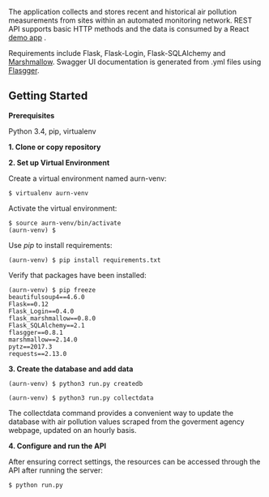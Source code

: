 The application collects and stores recent and historical air pollution measurements from sites within an automated monitoring network.
REST API supports basic HTTP methods and the data is consumed by a React [demo app](https://ukair.paulja.me/) .
 
Requirements include Flask, Flask-Login, Flask-SQLAlchemy and [Marshmallow](http://marshmallow.readthedocs.io/). 
Swagger UI documentation is generated from .yml files using [Flasgger](https://github.com/rochacbruno/flasgger).  

Getting Started
---------------

**Prerequisites**

Python 3.4, pip, virtualenv

**1. Clone or copy repository**

**2. Set up Virtual Environment**

Create a virtual environment named aurn-venv:

    $ virtualenv aurn-venv

Activate the virtual environment:

    $ source aurn-venv/bin/activate
    (aurn-venv) $

Use *pip* to install requirements:

    (aurn-venv) $ pip install requirements.txt

Verify that packages have been installed:

    (aurn-venv) $ pip freeze
    beautifulsoup4==4.6.0
    Flask==0.12
    Flask_Login==0.4.0
    flask_marshmallow==0.8.0
    Flask_SQLAlchemy==2.1
    flasgger==0.8.1
    marshmallow==2.14.0
    pytz==2017.3
    requests==2.13.0


**3. Create the database and add data**

    (aurn-venv) $ python3 run.py createdb

    (aurn-venv) $ python3 run.py collectdata

The collectdata command provides a convenient way to update the database with air pollution values scraped from the goverment agency webpage, updated on an hourly basis.  

**4. Configure and run the API**

After ensuring correct settings, the resources can be accessed through the API after running the server:

    $ python run.py
